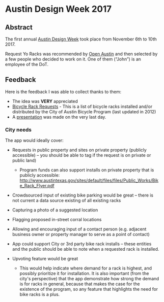 # Austin Design Week 2017

## Abstract

The first annual [Austin Design Week](https://austindesignweek.org/design-a-thon) took place from November 6th to 10th 2017.

Request Yo Racks was recommended by [Open Austin](https://www.open-austin.org/) and then selected by a few people who decided to work on it. One of them (“John”) is an employee of the DoT.

## Feedback

Here is the feedback I was able to collect thanks to them:

* The idea was **VERY** appreciated
* [Bicycle Rack Requests](https://data.austintexas.gov/City-Government/Bicycle-Rack-Requests/5tx2-pk4n) - This is a list of bicycle racks installed and/or distributed by the City of Austin Bicycle Program (last updated in 2012)
* A [presentation](https://docs.google.com/presentation/d/11uruLZjflsYkBCHw02Ms4LfWHEWz5H7iP10fFdg26G4/edit?usp=sharing) was made on the very last day.

### City needs

The app would ideally cover:

* Requests in public property and sites on private property (publicly accessible) – you should be able to tag if the request is on private or public land)

  * Program funds can also support installs on private property that is publicly accessible: <http://www.austintexas.gov/sites/default/files/files/Public_Works/Bike_Rack_Flyer.pdf>
* Crowdsourced input of existing bike parking would be great – there is not current a data source existing of all existing racks
* Capturing a photo of a suggested location
* Flagging proposed in-street corral locations
* Allowing and encouraging input of a contact person (e.g. adjacent business owner or property manager to serve as a point of contact)
* App could support City or 3rd party bike rack installs – these entities and the public should be able to note when a requested rack is installed.
* Upvoting feature would be great

  * This would help indicate where demand for a rack is highest, and possibly prioritize it for installation. It is also important (from the city's perspective) that the app demonstrate how strong the demand is for racks in general, because that makes the case for the existence of the program, so any feature that highlights the need for bike racks is a plus.
